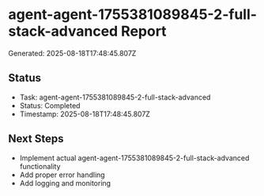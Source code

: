 # agent-agent-1755381089845-2-full-stack-advanced Report

Generated: 2025-08-18T17:48:45.807Z

## Status
- Task: agent-agent-1755381089845-2-full-stack-advanced
- Status: Completed
- Timestamp: 2025-08-18T17:48:45.807Z

## Next Steps
- Implement actual agent-agent-1755381089845-2-full-stack-advanced functionality
- Add proper error handling
- Add logging and monitoring

